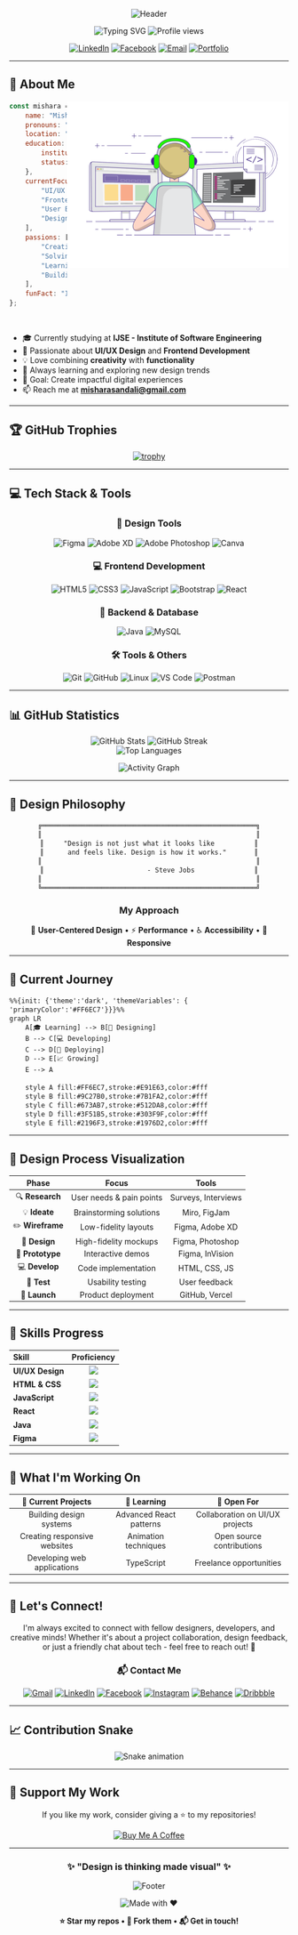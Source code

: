 <div align="center">

![Header](https://capsule-render.vercel.app/api?type=waving&color=gradient&customColorList=6,11,20&height=300&section=header&text=Mishara%20Sandali&fontSize=80&fontAlignY=35&desc=UI/UX%20Designer%20%7C%20Frontend%20Developer&descAlignY=55&descSize=25&animation=twinkling)

<img src="https://readme-typing-svg.demolab.com?font=Fira+Code&size=32&duration=2800&pause=1000&color=FF6EC7&center=true&vCenter=true&width=600&lines=Welcome+to+my+GitHub!+%F0%9F%91%8B;UI%2FUX+Designer+%F0%9F%8E%A8;Frontend+Developer+%F0%9F%92%BB;IJSE+Undergraduate+%F0%9F%8E%93;Creative+Problem+Solver+%F0%9F%92%A1" alt="Typing SVG" />

<img src="https://komarev.com/ghpvc/?username=misharasandalidesilva&label=Profile%20Views&color=blueviolet&style=for-the-badge" alt="Profile views" />

[![LinkedIn](https://img.shields.io/badge/LinkedIn-Connect-0077B5?style=for-the-badge&logo=linkedin&logoColor=white)]()
[![Facebook](https://img.shields.io/badge/Facebook-Follow-1877F2?style=for-the-badge&logo=facebook&logoColor=white)](https://fb.com/mishara%20de%20silva)
[![Email](https://img.shields.io/badge/Email-Contact-D14836?style=for-the-badge&logo=gmail&logoColor=white)](mailto:misharasandali@gmail.com)
[![Portfolio](https://img.shields.io/badge/Portfolio-Visit-FF5722?style=for-the-badge&logo=google-chrome&logoColor=white)]()

</div>

---

## 🎨 About Me

<img align="right" alt="Coding" width="400" src="https://raw.githubusercontent.com/devSouvik/devSouvik/master/gif3.gif">

```javascript
const mishara = {
    name: "Mishara Sandali",
    pronouns: "She/Her",
    location: "Sri Lanka 🇱🇰",
    education: {
        institute: "IJSE - Institute of Software Engineering",
        status: "Undergraduate Student 🎓"
    },
    currentFocus: [
        "UI/UX Design 🎨",
        "Frontend Development 💻",
        "User Experience Research 🔍",
        "Design Systems 🎯"
    ],
    passions: [
        "Creating beautiful interfaces",
        "Solving design problems",
        "Learning new technologies",
        "Building user-centric products"
    ],
    funFact: "I turn coffee ☕ into code and designs! ✨"
};
```

<br clear="right"/>

- 🎓 Currently studying at **IJSE - Institute of Software Engineering**
- 🎨 Passionate about **UI/UX Design** and **Frontend Development**
- 💡 Love combining **creativity** with **functionality**
- 🌱 Always learning and exploring new design trends
- 🎯 Goal: Create impactful digital experiences
- 📫 Reach me at **misharasandali@gmail.com**

---

## 🏆 GitHub Trophies

<div align="center">

[![trophy](https://github-profile-trophy.vercel.app/?username=misharasandalidesilva&theme=radical&no-frame=true&no-bg=true&margin-w=4&column=7)](https://github.com/ryo-ma/github-profile-trophy)

</div>

---

## 💻 Tech Stack & Tools

<div align="center">

### 🎨 Design Tools
![Figma](https://img.shields.io/badge/Figma-F24E1E?style=for-the-badge&logo=figma&logoColor=white)
![Adobe XD](https://img.shields.io/badge/Adobe%20XD-470137?style=for-the-badge&logo=Adobe%20XD&logoColor=white)
![Adobe Photoshop](https://img.shields.io/badge/Photoshop-31A8FF?style=for-the-badge&logo=adobe-photoshop&logoColor=white)
![Canva](https://img.shields.io/badge/Canva-00C4CC?style=for-the-badge&logo=canva&logoColor=white)

### 💻 Frontend Development
![HTML5](https://img.shields.io/badge/HTML5-E34F26?style=for-the-badge&logo=html5&logoColor=white)
![CSS3](https://img.shields.io/badge/CSS3-1572B6?style=for-the-badge&logo=css3&logoColor=white)
![JavaScript](https://img.shields.io/badge/JavaScript-F7DF1E?style=for-the-badge&logo=javascript&logoColor=black)
![Bootstrap](https://img.shields.io/badge/Bootstrap-563D7C?style=for-the-badge&logo=bootstrap&logoColor=white)
![React](https://img.shields.io/badge/React-20232A?style=for-the-badge&logo=react&logoColor=61DAFB)

### 🔧 Backend & Database
![Java](https://img.shields.io/badge/Java-ED8B00?style=for-the-badge&logo=openjdk&logoColor=white)
![MySQL](https://img.shields.io/badge/MySQL-4479A1?style=for-the-badge&logo=mysql&logoColor=white)

### 🛠️ Tools & Others
![Git](https://img.shields.io/badge/Git-F05032?style=for-the-badge&logo=git&logoColor=white)
![GitHub](https://img.shields.io/badge/GitHub-100000?style=for-the-badge&logo=github&logoColor=white)
![Linux](https://img.shields.io/badge/Linux-FCC624?style=for-the-badge&logo=linux&logoColor=black)
![VS Code](https://img.shields.io/badge/VS_Code-007ACC?style=for-the-badge&logo=visual-studio-code&logoColor=white)
![Postman](https://img.shields.io/badge/Postman-FF6C37?style=for-the-badge&logo=postman&logoColor=white)

</div>

---

## 📊 GitHub Statistics

<div align="center">

<img height="180em" src="https://github-readme-stats.vercel.app/api?username=misharasandalidesilva&show_icons=true&theme=radical&hide_border=true&bg_color=0D1117&title_color=FF6EC7&icon_color=FF6EC7&text_color=c9d1d9" alt="GitHub Stats"/>
<img height="180em" src="https://github-readme-streak-stats.herokuapp.com/?user=misharasandalidesilva&theme=radical&hide_border=true&background=0D1117&ring=FF6EC7&fire=FF6EC7&currStreakLabel=FF6EC7" alt="GitHub Streak"/>

</div>

<div align="center">

<img src="https://github-readme-stats.vercel.app/api/top-langs?username=misharasandalidesilva&show_icons=true&theme=radical&hide_border=true&bg_color=0D1117&title_color=FF6EC7&text_color=c9d1d9&layout=compact&langs_count=8" alt="Top Languages"/>

</div>

<div align="center">

![Activity Graph](https://github-readme-activity-graph.vercel.app/graph?username=misharasandalidesilva&theme=react-dark&hide_border=true&bg_color=0D1117&color=FF6EC7&line=FF6EC7&point=FFFFFF)

</div>

---

## 🎯 Design Philosophy

<div align="center">

```
╔══════════════════════════════════════════════════════╗
║                                                      ║
║     "Design is not just what it looks like          ║
║      and feels like. Design is how it works."       ║
║                                                      ║
║                          - Steve Jobs               ║
║                                                      ║
╚══════════════════════════════════════════════════════╝
```

### My Approach

🎨 **User-Centered Design** • ⚡ **Performance** • ♿ **Accessibility** • 📱 **Responsive**

</div>

---

## 🌟 Current Journey

```mermaid
%%{init: {'theme':'dark', 'themeVariables': { 'primaryColor':'#FF6EC7'}}}%%
graph LR
    A[🎓 Learning] --> B[🎨 Designing]
    B --> C[💻 Developing]
    C --> D[🚀 Deploying]
    D --> E[📈 Growing]
    E --> A
    
    style A fill:#FF6EC7,stroke:#E91E63,color:#fff
    style B fill:#9C27B0,stroke:#7B1FA2,color:#fff
    style C fill:#673AB7,stroke:#512DA8,color:#fff
    style D fill:#3F51B5,stroke:#303F9F,color:#fff
    style E fill:#2196F3,stroke:#1976D2,color:#fff
```

---

## 🎨 Design Process Visualization

<div align="center">

| Phase | Focus | Tools |
|:-----:|:-----:|:-----:|
| 🔍 **Research** | User needs & pain points | Surveys, Interviews |
| 💡 **Ideate** | Brainstorming solutions | Miro, FigJam |
| ✏️ **Wireframe** | Low-fidelity layouts | Figma, Adobe XD |
| 🎨 **Design** | High-fidelity mockups | Figma, Photoshop |
| 🔄 **Prototype** | Interactive demos | Figma, InVision |
| 💻 **Develop** | Code implementation | HTML, CSS, JS |
| 🧪 **Test** | Usability testing | User feedback |
| 🚀 **Launch** | Product deployment | GitHub, Vercel |

</div>

---

## 🎯 Skills Progress

<div align="center">

| Skill | Proficiency |
|:------|:----------:|
| **UI/UX Design** | ![](https://progress-bar.dev/85/?title=Expert&width=300&color=FF6EC7) |
| **HTML & CSS** | ![](https://progress-bar.dev/90/?title=Advanced&width=300&color=9C27B0) |
| **JavaScript** | ![](https://progress-bar.dev/75/?title=Intermediate&width=300&color=673AB7) |
| **React** | ![](https://progress-bar.dev/70/?title=Learning&width=300&color=3F51B5) |
| **Java** | ![](https://progress-bar.dev/80/?title=Proficient&width=300&color=2196F3) |
| **Figma** | ![](https://progress-bar.dev/95/?title=Expert&width=300&color=FF6EC7) |

</div>

---

## 💼 What I'm Working On

<div align="center">

| 🔭 Current Projects | 🌱 Learning | 👯 Open For |
|:------------------:|:-----------:|:-----------:|
| Building design systems | Advanced React patterns | Collaboration on UI/UX projects |
| Creating responsive websites | Animation techniques | Open source contributions |
| Developing web applications | TypeScript | Freelance opportunities |

</div>

---

## 🤝 Let's Connect!

<div align="center">

I'm always excited to connect with fellow designers, developers, and creative minds! 
Whether it's about a project collaboration, design feedback, or just a friendly chat about tech - feel free to reach out! 💬

### 📬 Contact Me

[![Gmail](https://img.shields.io/badge/Gmail-D14836?style=for-the-badge&logo=gmail&logoColor=white)](mailto:misharasandali@gmail.com)
[![LinkedIn](https://img.shields.io/badge/LinkedIn-0077B5?style=for-the-badge&logo=linkedin&logoColor=white)]()
[![Facebook](https://img.shields.io/badge/Facebook-1877F2?style=for-the-badge&logo=facebook&logoColor=white)](https://fb.com/mishara%20de%20silva)
[![Instagram](https://img.shields.io/badge/Instagram-E4405F?style=for-the-badge&logo=instagram&logoColor=white)]()
[![Behance](https://img.shields.io/badge/Behance-1769FF?style=for-the-badge&logo=behance&logoColor=white)]()
[![Dribbble](https://img.shields.io/badge/Dribbble-EA4C89?style=for-the-badge&logo=dribbble&logoColor=white)]()

</div>

---

## 📈 Contribution Snake

<div align="center">

![Snake animation](https://raw.githubusercontent.com/misharasandalidesilva/misharasandalidesilva/output/github-contribution-grid-snake-dark.svg)

</div>

---

## 💖 Support My Work

<div align="center">

If you like my work, consider giving a ⭐ to my repositories!

[![Buy Me A Coffee](https://img.shields.io/badge/Buy%20Me%20A%20Coffee-FFDD00?style=for-the-badge&logo=buy-me-a-coffee&logoColor=black)]()

</div>

---

<div align="center">

### ✨ "Design is thinking made visual" ✨

![Footer](https://capsule-render.vercel.app/api?type=waving&color=gradient&customColorList=6,11,20&height=120&section=footer&text=Thanks%20for%20visiting!&fontSize=30&fontColor=fff&animation=twinkling&fontAlignY=75)

![Made with ❤️](https://img.shields.io/badge/Made%20with-%E2%9D%A4%EF%B8%8F%20by%20Mishara%20Sandali-ff69b4?style=for-the-badge)

**⭐ Star my repos • 🍴 Fork them • 📬 Get in touch!**

</div>
